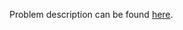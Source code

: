 Problem description can be found [here](https://www.hackerrank.com/challenges/python-tuples/problem).
